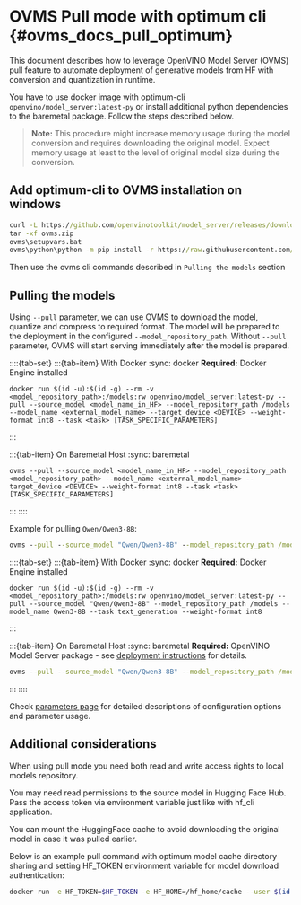 # OVMS Pull mode with optimum cli {#ovms_docs_pull_optimum}

This document describes how to leverage OpenVINO Model Server (OVMS) pull feature to automate deployment of generative models from HF with conversion and quantization in runtime.

You have to use docker image with optimum-cli `openvino/model_server:latest-py` or install additional python dependencies to the baremetal package. Follow the steps described below.

> **Note:** This procedure might increase memory usage during the model conversion and requires downloading the original model. Expect memory usage at least to the level of original model size during the conversion.

## Add optimum-cli to OVMS installation on windows

```bat
curl -L https://github.com/openvinotoolkit/model_server/releases/download/v2025.3/ovms_windows_python_on.zip -o ovms.zip
tar -xf ovms.zip
ovms\setupvars.bat
ovms\python\python -m pip install -r https://raw.githubusercontent.com/openvinotoolkit/model_server/refs/heads/main/demos/common/export_models/requirements.txt
```
Then use the ovms cli commands described in `Pulling the models` section

## Pulling the models

Using `--pull` parameter, we can use OVMS to download the model, quantize and compress to required format. The model will be prepared to the deployment in the configured `--model_repository_path`. Without `--pull` parameter, OVMS will start serving immediately after the model is prepared.

::::{tab-set}
:::{tab-item} With Docker
:sync: docker
**Required:** Docker Engine installed

```text
docker run $(id -u):$(id -g) --rm -v <model_repository_path>:/models:rw openvino/model_server:latest-py --pull --source_model <model_name_in_HF> --model_repository_path /models --model_name <external_model_name> --target_device <DEVICE> --weight-format int8 --task <task> [TASK_SPECIFIC_PARAMETERS]
```
:::

:::{tab-item} On Baremetal Host
:sync: baremetal
```text
ovms --pull --source_model <model_name_in_HF> --model_repository_path <model_repository_path> --model_name <external_model_name> --target_device <DEVICE> --weight-format int8 --task <task> [TASK_SPECIFIC_PARAMETERS]
```
:::
::::

Example for pulling `Qwen/Qwen3-8B`:

```bat
ovms --pull --source_model "Qwen/Qwen3-8B" --model_repository_path /models --model_name Qwen3-8B --target_device CPU --task text_generation --weight-format int8 
```
::::{tab-set}
:::{tab-item} With Docker
:sync: docker
**Required:** Docker Engine installed

```text
docker run $(id -u):$(id -g) --rm -v <model_repository_path>:/models:rw openvino/model_server:latest-py --pull --source_model "Qwen/Qwen3-8B" --model_repository_path /models --model_name Qwen3-8B --task text_generation --weight-format int8
```
:::

:::{tab-item} On Baremetal Host
:sync: baremetal
**Required:** OpenVINO Model Server package - see [deployment instructions](./deploying_server_baremetal.md) for details.

```bat
ovms --pull --source_model "Qwen/Qwen3-8B" --model_repository_path /models --model_name Qwen3-8B --task text_generation --weight-format int8
```
:::
::::


Check [parameters page](./parameters.md) for detailed descriptions of configuration options and parameter usage.


## Additional considerations

When using pull mode you need both read and write access rights to local models repository.

You may need read permissions to the source model in Hugging Face Hub. Pass the access token via environment variable just like with hf_cli application.

You can mount the HuggingFace cache to avoid downloading the original model in case it was pulled earlier.

Below is an example pull command with optimum model cache directory sharing and setting HF_TOKEN environment variable for model download authentication:

```bash
docker run -e HF_TOKEN=$HF_TOKEN -e HF_HOME=/hf_home/cache --user $(id -u):$(id -g) --group-add=$(id -g) -v /opt/home/user/.cache/huggingface/:/hf_home/cache -v $(pwd)/models:/models:rw openvino/model_server:latest-py --pull --model_repository_path /models --source_model meta-llama/Meta-Llama-3-8B-Instruct --task text_generation --weight-format int8
```
